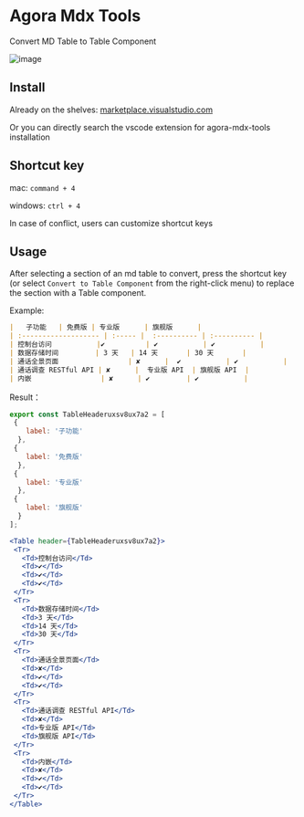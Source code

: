 # Agora Mdx Tools

Convert MD Table to Table Component

![image](https://web-cdn.agora.io/doc-shengwang/img/changelog/8x8vg-hwhms.gif)

## Install

Already on the shelves: [marketplace.visualstudio.com](https://marketplace.visualstudio.com/items?itemName=liuxueyong123.agora-mdx-tools)

Or you can directly search the vscode extension for agora-mdx-tools installation

## Shortcut key

mac: `command + 4`

windows: `ctrl + 4`

In case of conflict, users can customize shortcut keys

## Usage

After selecting a section of an md table to convert, press the shortcut key (or select `Convert to Table Component` from the right-click menu) to replace the section with a Table component.

Example:

``` md
|   子功能   | 免费版 | 专业版      | 旗舰版      |
| :------------------- | :----- |  :---------- | :---------- |
| 控制台访问           |✔          | ✔           | ✔           |
| 数据存储时间         | 3 天   | 14 天       | 30 天       |
| 通话全景页面                 | ✘      |  ✔           | ✔           |
| 通话调查 RESTful API | ✘      |  专业版 API  | 旗舰版 API  |
| 内嵌                 | ✘      | ✔         | ✔           |
```

Result：

``` jsx
export const TableHeaderuxsv8ux7a2 = [
 {
    label: '子功能'
  },
 {
    label: '免费版'
  },
 {
    label: '专业版'
  },
 {
    label: '旗舰版'
  }
];

<Table header={TableHeaderuxsv8ux7a2}>
 <Tr>
   <Td>控制台访问</Td>
   <Td>✔</Td>
   <Td>✔</Td>
   <Td>✔</Td>
 </Tr>
 <Tr>
   <Td>数据存储时间</Td>
   <Td>3 天</Td>
   <Td>14 天</Td>
   <Td>30 天</Td>
 </Tr>
 <Tr>
   <Td>通话全景页面</Td>
   <Td>✘</Td>
   <Td>✔</Td>
   <Td>✔</Td>
 </Tr>
 <Tr>
   <Td>通话调查 RESTful API</Td>
   <Td>✘</Td>
   <Td>专业版 API</Td>
   <Td>旗舰版 API</Td>
 </Tr>
 <Tr>
   <Td>内嵌</Td>
   <Td>✘</Td>
   <Td>✔</Td>
   <Td>✔</Td>
 </Tr>
</Table>
```
